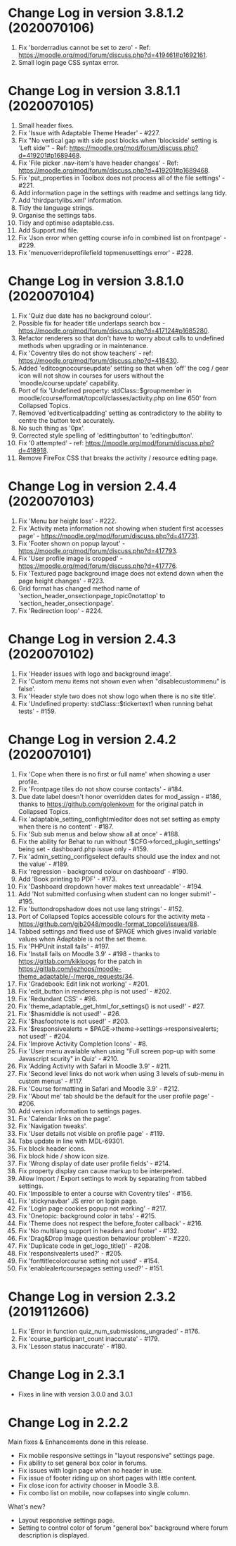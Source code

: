 Change Log in version 3.8.1.2 (2020070106)
==========================================
1. Fix 'borderradius cannot be set to zero' - Ref: https://moodle.org/mod/forum/discuss.php?d=419461#p1692161.
2. Small login page CSS syntax error.

Change Log in version 3.8.1.1 (2020070105)
==========================================
1. Small header fixes.
2. Fix 'Issue with Adaptable Theme Header' - #227.
3. Fix "No vertical gap with side post blocks when 'blockside' setting is 'Left side'" - Ref: https://moodle.org/mod/forum/discuss.php?d=419201#p1689468.
4. Fix 'File picker .nav-item's have header changes' - Ref: https://moodle.org/mod/forum/discuss.php?d=419201#p1689468.
5. Fix 'put_properties in Toolbox does not process all of the file settings' - #221.
6. Add information page in the settings with readme and settings lang tidy.
7. Add 'thirdpartylibs.xml' information.
8. Tidy the language strings.
9. Organise the settings tabs.
10. Tidy and optimise adaptable.css.
11. Add Support.md file.
12. Fix 'Json error when getting course info in combined list on frontpage' - #229.
13. Fix 'menuoverrideprofilefield topmenusettings error' - #228.

Change Log in version 3.8.1.0 (2020070104)
==========================================
1. Fix 'Quiz due date has no background colour'.
2. Possible fix for header title underlaps search box - https://moodle.org/mod/forum/discuss.php?d=417124#p1685280.
3. Refactor renderers so that don't have to worry about calls to undefined methods when upgrading or in maintenance.
4. Fix 'Coventry tiles do not show teachers' - ref: https://moodle.org/mod/forum/discuss.php?d=418430.
5. Added 'editcognocourseupdate' setting so that when 'off' the cog / gear icon will not show in courses for users 
   without the 'moodle/course:update' capability.
6. Port of fix 'Undefined property: stdClass::$groupmember in moodle/course/format/topcoll/classes/activity.php on line 650' from Collapsed Topics.
7. Removed 'editverticalpadding' setting as contradictory to the ability to centre the button text accurately.
8. No such thing as '0px'.
9. Corrected style spelling of 'edittingbutton' to 'editingbutton'.
10. Fix '0 attempted' - ref: https://moodle.org/mod/forum/discuss.php?d=418918.
11. Remove FireFox CSS that breaks the activity / resource editing page.

Change Log in version 2.4.4 (2020070103)
========================================
1. Fix 'Menu bar height loss' - #222.
2. Fix 'Activity meta information not showing when student first accesses page' - https://moodle.org/mod/forum/discuss.php?d=417731.
3. Fix 'Footer shown on popup layout' - https://moodle.org/mod/forum/discuss.php?d=417793.
4. Fix 'User profile image is cropped' - https://moodle.org/mod/forum/discuss.php?d=417776.
5. Fix 'Textured page background image does not extend down when the page height changes' - #223.
6. Grid format has changed method name of 'section_header_onsectionpage_topic0notattop' to 'section_header_onsectionpage'.
7. Fix 'Redirection loop' - #224.

Change Log in version 2.4.3 (2020070102)
========================================
1. Fix 'Header issues with logo and background image'.
2. Fix 'Custom menu items not shown even when "disablecustommenu" is false'.
3. Fix 'Header style two does not show logo when there is no site title'.
4. Fix 'Undefined property: stdClass::$tickertext1 when running behat tests' - #159.

Change Log in version 2.4.2 (2020070101)
========================================
1. Fix 'Cope when there is no first or full name' when showing a user profile.
2. Fix 'Frontpage tiles do not show course contacts' - #184.
3. Due date label doesn't honor overridden dates for mod_assign - #186,
   thanks to https://github.com/golenkovm for the original patch in Collapsed Topics.
4. Fix 'adaptable_setting_confightmleditor does not set setting as empty when there is no content' - #187.
5. Fix 'Sub sub menus and below show all at once' - #188.
6. Fix the ability for Behat to run without '$CFG->forced_plugin_settings' being set - dashboard.php issue only - #159.
7. Fix 'admin_setting_configselect defaults should use the index and not the value' - #189.
8. Fix 'regression - background colour on dashboard' - #190.
9. Add 'Book printing to PDF' - #173.
10. Fix 'Dashboard dropdown hover makes text unreadable' - #194.
11. Add 'Not submitted confusing when student can no longer submit' - #195.
12. Fix 'buttondropshadow does not use lang strings' - #152.
13. Port of Collapsed Topics accessible colours for the activity meta - https://github.com/gjb2048/moodle-format_topcoll/issues/88.
14. Tabbed settings and fixed use of $PAGE which gives invalid variable values when Adaptable is not the set theme.
15. Fix 'PHPUnit install fails' - #197.
16. Fix 'Install fails on Moodle 3.9' - #198 - thanks to https://gitlab.com/kiklopgs for the patch in https://gitlab.com/jezhops/moodle-theme_adaptable/-/merge_requests/34.
17. Fix 'Gradebook: Edit link not working' - #201.
18. Fix 'edit_button in renderers.php is not used' - #202.
19. Fix 'Redundant CSS' - #96.
20. Fix 'theme_adaptable_get_html_for_settings() is not used!' - #27.
21. Fix '$hasmiddle is not used!' - #26.
22. Fix '$hasfootnote is not used!' - #203.
23. Fix '$responsivealerts = $PAGE->theme->settings->responsivealerts; not used!' - #204.
24. Fix 'Improve Activity Completion Icons' - #8.
25. Fix 'User menu available when using "Full screen pop-up with some Javascript scurity" in Quiz' - #210.
26. Fix 'Adding Activity with Safari in Moodle 3.9' - #211.
27. Fix 'Second level links do not work when using 3 levels of sub-menu in custom menus' - #117.
28. Fix 'Course formatting in Safari and Moodle 3.9' - #212.
29. Fix ''About me' tab should be the default for the user profile page' - #206.
30. Add version information to settings pages.
31. Fix 'Calendar links on the page'.
32. Fix 'Navigation tweaks'.
33. Fix 'User details not visible on profile page' - #119.
34. Tabs update in line with MDL-69301.
35. Fix block header icons.
36. Fix block hide / show icon size.
37. Fix 'Wrong display of date user profile fields' - #214.
38. Fix property display can cause markup to be interpreted.
39. Allow Import / Export settings to work by separating from tabbed settings.
40. Fix 'Impossible to enter a course with Coventry tiles' - #156.
41. Fix 'stickynavbar' JS error on login page.
42. Fix 'Login page cookies popup not working' - #217.
43. Fix 'Onetopic: background color in tabs' - #215.
44. Fix 'Theme does not respect the before_footer callback' - #216.
45. Fix 'No multilang support in headers and footer' - #132.
46. Fix 'Drag&Drop Image question behaviour problem' - #220.
47. Fix 'Duplicate code in get_logo_title()' - #208.
48. Fix 'responsivealerts used?' - #205.
49. Fix 'fonttitlecolorcourse setting not used' - #154.
50. Fix 'enablealertcoursepages setting used?' - #151.

Change Log in version 2.3.2 (2019112606)
========================================
1. Fix 'Error in function quiz_num_submissions_ungraded' - #176.
2. Fix 'course_participant_count inaccurate' - #179.
3. Fix 'Lesson status inaccurate' - #180.

Change Log in 2.3.1
========================================
- Fixes in line with version 3.0.0 and 3.0.1

Change Log in 2.2.2
========================================

Main fixes & Enhancements done in this release.

- Fix mobile responsive settings in "layout responsive" settings page.
- Fix ability to set general box color in forums.
- Fix issues with login page when no header in use.
- Fix issue of footer riding up on short pages with little content.
- Fix close icon for activity chooser in Moodle 3.8.
- Fix combo list on mobile, now collapses into single column.

What's new?

- Layout responsive settings page.
- Setting to control color of forum "general box" background where forum description is displayed.
